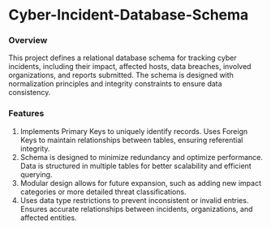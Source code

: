 # Cyber-Incident-Database-Schema

### **Overview**

This project defines a relational database schema for tracking cyber incidents, including their impact, affected hosts, data breaches, involved organizations, and reports submitted. The schema is designed with normalization principles and integrity constraints to ensure data consistency.

### **Features**

1. Implements Primary Keys to uniquely identify records. Uses Foreign Keys to maintain relationships between tables, ensuring referential integrity.
2. Schema is designed to minimize redundancy and optimize performance. Data is structured in multiple tables for better scalability and efficient querying.
3. Modular design allows for future expansion, such as adding new impact categories or more detailed threat classifications.
4. Uses data type restrictions to prevent inconsistent or invalid entries. Ensures accurate relationships between incidents, organizations, and affected entities.
